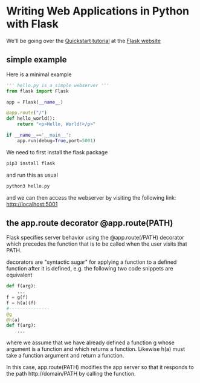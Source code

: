 # Writing Web Applications in Python with Flask

We'll be going over the [Quickstart tutorial](https://flask.palletsprojects.com/en/2.2.x/quickstart/#a-minimal-application)
at the [Flask website](https://flask.palletsprojects.com/en/2.2.x/)

## simple example
Here is a minimal example 
``` python
''' hello.py is a simple webserver '''
from flask import Flask

app = Flask(__name__)

@app.route("/")
def hello_world():
    return "<p>Hello, World!</p>"

if __name__=='__main__':
    app.run(debug=True,port=5001)
```
We need to first install the flask package
``` bash
pip3 install flask
```
and run this as usual
``` bash
python3 hello.py
```
and we can then access the webserver by visiting the following link:
[http://localhost:5001](http://localhost:5001)


## the app.route decorator @app.route(PATH)
Flask specifies server behavior using the @app.route(/PATH) decorator
which precedes the function that is to be called when the user visits that PATH.

decorators are "syntactic sugar" for applying a function to a defined function after it is defined, e.g.
the following two code snippets are equivalent 
``` python
def f(arg):
    ...
f = g(f)
f = h(a)(f)
#---------------
@g
@h(a)
def f(arg):
    ...
```
where we assume that we have already defined a function g whose argument is a function and which returns a function.
Likewise h(a) must take a function argument and return a function.

In this case, app.route(PATH) modifies the app server so that it responds to the path http://domain/PATH by calling the function.



